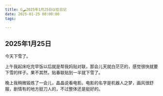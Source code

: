 ```yaml
---
title: G🛹2025年1月25日以往日记
date: 2025-01-25 00:00:00
tags:

---
```


## 2025年1月25日
今天下雪了。

上午我起床吃完早饭以后就是帮我妈贴对联，那会儿天就白茫茫的，感觉很快就要下雪的样子。果不其然，贴春联贴到一半就下雪了。

晚上我稍微锻炼了一会儿，晶晶说看电影。电影的名字是机器人之梦，画风很舒服，剧情有的地方挺刀人的，不过整体还是挺好的。